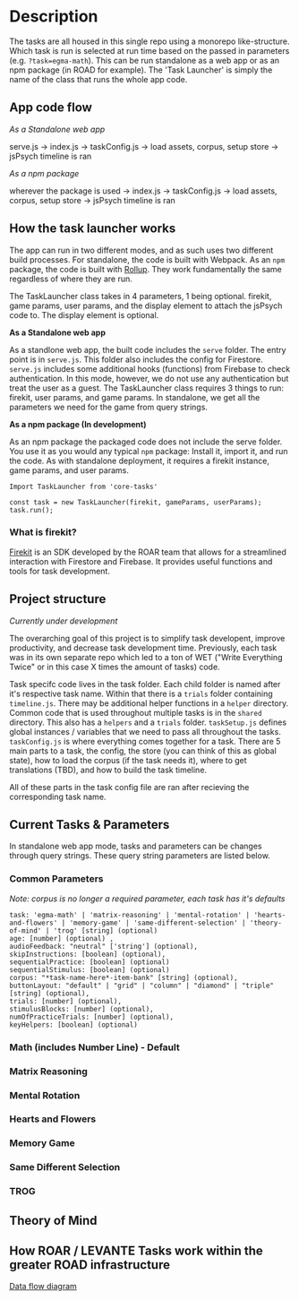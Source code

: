 # Description

The tasks are all housed in this single repo using a monorepo like-structure. Which task is run is selected at run time based on the passed in parameters (e.g. `?task=egma-math`). This can be run standalone as a web app or as an npm package (in ROAD for example). The 'Task Launcher' is simply the name of the class that runs the whole app code.

## App code flow

_As a Standalone web app_

serve.js -> index.js -> taskConfig.js -> load assets, corpus, setup store -> jsPsych timeline is ran

_As a npm package_

wherever the package is used -> index.js -> taskConfig.js -> load assets, corpus, setup store -> jsPsych timeline is ran

## How the task launcher works

The app can run in two different modes, and as such uses two different build processes. For standalone, the code is built with Webpack. As an `npm` package, the code is built with [Rollup](https://rollupjs.org/). They work fundamentally the same regardless of where they are run.

The TaskLauncher class takes in 4 parameters, 1 being optional. firekit, game params, user params, and the display element to attach the jsPsych code to. The display element is optional.

**As a Standalone web app**

As a standlone web app, the built code includes the `serve` folder. The entry point is in `serve.js`.
This folder also includes the config for Firestore.
`serve.js` includes some additional hooks (functions) from Firebase to check authentication.
In this mode, however, we do not use any authentication but treat the user as a guest.
The TaskLauncher class requires 3 things to run: firekit, user params, and game params. In standalone, we get all the parameters we need for the game from query strings.

**As a npm package (In development)**

As an npm package the packaged code does not include the serve folder.
You use it as you would any typical `npm` package:
Install it, import it, and run the code.
As with standalone deployment, it requires a firekit instance, game params, and user params.

```
Import TaskLauncher from 'core-tasks'

const task = new TaskLauncher(firekit, gameParams, userParams);
task.run();
```

### What is firekit?

[Firekit](https://github.com/yeatmanlab/roar-firekit) is an SDK developed by the ROAR team that allows for a streamlined interaction with Firestore and Firebase. It provides useful functions and tools for task development.

## Project structure

_Currently under development_

The overarching goal of this project is to simplify task developent, improve productivity, and decrease task development time. Previously, each task was in its own separate repo which led to a ton of WET ("Write Everything Twice" or in this case X times the amount of tasks) code.

Task specifc code lives in the task folder. Each child folder is named after it's respective task name.
Within that there is a `trials` folder containing `timeline.js`.
There may be additional helper functions in a `helper` directory.
Common code that is used throughout multiple tasks is in the `shared` directory.
This also has a `helpers` and a `trials` folder.
`taskSetup.js` defines global instances / variables that we need to pass all throughout the tasks.
`taskConfig.js` is where everything comes together for a task. There are 5 main parts to a task, the config, the store (you can think of this as global state), how to load the corpus (if the task needs it), where to get translations (TBD), and how to build the task timeline.

All of these parts in the task config file are ran after recieving the corresponding task name.

## Current Tasks & Parameters

In standalone web app mode, tasks and parameters can be changes through query strings. These query string parameters are listed below.

### Common Parameters

_Note: corpus is no longer a required parameter, each task has it's defaults_

```
task: 'egma-math' | 'matrix-reasoning' | 'mental-rotation' | 'hearts-and-flowers' | 'memory-game' | 'same-different-selection' | 'theory-of-mind' | 'trog' [string] (optional)
age: [number] (optional) ,
audioFeedback: "neutral" ['string'] (optional),
skipInstructions: [boolean] (optional),
sequentialPractice: [boolean] (optional)
sequentialStimulus: [boolean] (optional)
corpus: "*task-name-here*-item-bank" [string] (optional),
buttonLayout: "default" | "grid" | "column" | "diamond" | "triple" [string] (optional),
trials: [number] (optional),
stimulusBlocks: [number] (optional),
numOfPracticeTrials: [number] (optional),
keyHelpers: [boolean] (optional)
```

### Math (includes Number Line) - Default

### Matrix Reasoning

### Mental Rotation

### Hearts and Flowers

### Memory Game

### Same Different Selection

### TROG

## Theory of Mind

## How ROAR / LEVANTE Tasks work within the greater ROAD infrastructure

[Data flow diagram](https://miro.com/app/board/uXjVNY-_qDA=/?share_link_id=967374624080)

